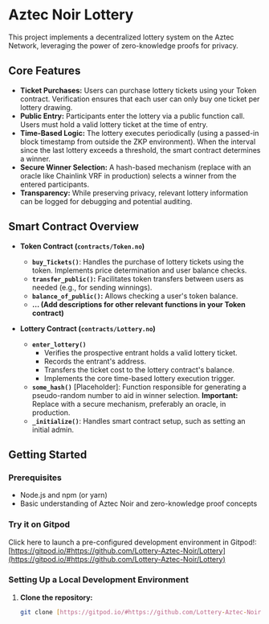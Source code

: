 # Aztec Noir Lottery 

This project implements a decentralized lottery system on the Aztec Network, leveraging the power of zero-knowledge proofs for privacy.

## Core Features

* **Ticket Purchases:** Users can purchase lottery tickets using your Token contract. Verification ensures that each user can only buy one ticket per lottery drawing.
* **Public Entry:** Participants enter the lottery via a public function call. Users must hold a valid lottery ticket at the time of entry. 
* **Time-Based Logic:** The lottery executes periodically (using a passed-in block timestamp from outside the ZKP environment). When the interval since the last lottery exceeds a threshold, the smart contract determines a winner.
* **Secure Winner Selection:** A hash-based mechanism (replace with an oracle like Chainlink VRF in production) selects a winner from the entered participants.
* **Transparency:** While preserving privacy, relevant lottery information can be logged for debugging and potential auditing.

## Smart Contract Overview

* **Token Contract (`contracts/Token.no`)** 
    * **`buy_Tickets()`**: Handles the purchase of lottery tickets using the token.  Implements price determination and user balance checks.
    * **`transfer_public()`:** Facilitates token transfers between users as needed (e.g., for sending winnings).
    * **`balance_of_public()`:**  Allows checking a user's token balance. 
    * **... (Add descriptions for other relevant functions in your Token contract)** 

* **Lottery Contract (`contracts/Lottery.no`)**
    * **`enter_lottery()`** 
        * Verifies the prospective entrant holds a valid lottery ticket.
        * Records the entrant's address.
        * Transfers the ticket cost to the lottery contract's balance.
        * Implements the core time-based lottery execution trigger.
    * **`some_hash()`** [Placeholder]: Function responsible for generating a pseudo-random number to aid in winner selection.  **Important:**  Replace with a secure mechanism, preferably  an oracle, in production.
    * **`_initialize()`**: Handles smart contract setup, such as setting an initial admin.

## Getting Started

### Prerequisites
* Node.js and npm (or yarn)
* Basic understanding of Aztec Noir and zero-knowledge proof concepts

### Try it on Gitpod

Click here to launch a pre-configured development environment in Gitpod!: [https://gitpod.io/#https://github.com/Lottery-Aztec-Noir/Lottery](https://gitpod.io/#https://github.com/Lottery-Aztec-Noir/Lottery)

### Setting Up a Local Development Environment

1. **Clone the repository:**
   ```bash
   git clone [https://gitpod.io/#https://github.com/Lottery-Aztec-Noir/Lottery](https://gitpod.io/#https://github.com/Lottery-Aztec-Noir/Lottery)
